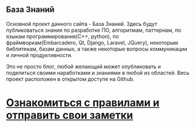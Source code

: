 ## База Знаний


Основной проект данного сайта - База Знаний. Здесь будут публиковаться знания по разработке ПО, алгоритмам, паттернам, по языкам программирования(С++, python), по фраймворкам(Embarcadero, Qt, Django, Laravel, JQuery), некоторым библитекам, базам данных, а также некоторые вопросы коммуникации и личной продуктивности. 


Это не просто блог, любой желающий может опубликовать и поделиться своими наработками и знаниями в любой из областей. Весь проект расположен в открытом доступе на Github.


# [Ознакомиться с правилами и отправить свои заметки](https://github.com/aazavid/aazavid.github.io/MAINTAINERS.md)